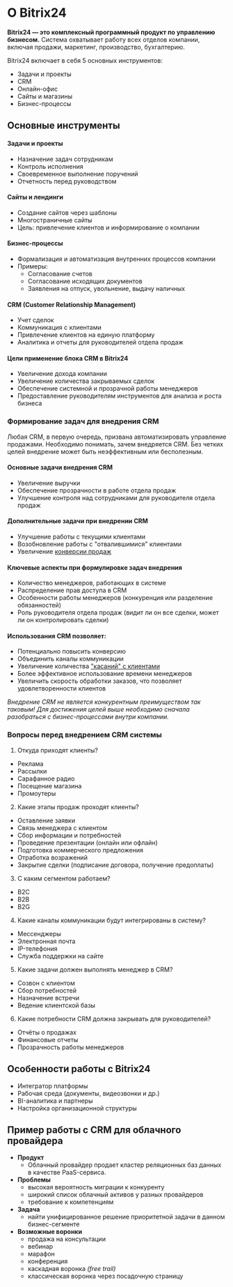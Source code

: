 # О Bitrix24

**Bitrix24 — это комплексный программный продукт по управлению бизнесом.** Система охватывает работу всех отделов компании, включая продажи, маркетинг, производство, бухгалтерию.

Bitrix24 включает в себя 5 основных инструментов:

* Задачи и проекты
* CRM
* Онлайн-офис
* Сайты и магазины
* Бизнес-процессы

## Основные инструменты

#### Задачи и проекты

* Назначение задач сотрудникам
* Контроль исполнения
* Своевременное выполнение поручений
* Отчетность перед руководством

#### Сайты и лендинги

* Создание сайтов через шаблоны
* Многостраничные сайты
* Цель: привлечение клиентов и информирование о компании

#### Бизнес-процессы

* Формализация и автоматизация внутренних процессов компании
* Примеры:
  * Согласование счетов
  * Согласование исходящих документов
  * Заявления на отпуск, увольнение, выдачу наличных

#### CRM (Customer Relationship Management)

* Учет сделок
* Коммуникация с клиентами
* Привлечение клиентов на единую платформу
* Аналитика и отчеты для руководителей отдела продаж

#### Цели применение блока CRM в Bitrix24

* Увеличение дохода компании
* Увеличение количества закрываемых сделок
* Обеспечение системной и прозрачной работы менеджеров
* Предоставление руководителям инструментов для анализа и роста бизнеса

### Формирование задач для внедрения CRM

Любая CRM, в первую очередь, призвана автоматизировать управление продажами. Необходимо понимать, зачем внедряется CRM. Без четких целей внедрение может быть неэффективным или бесполезным.

#### Основные задачи внедрения CRM

* Увеличение выручки
* Обеспечение прозрачности в работе отдела продаж
* Улучшение контроля над сотрудниками для руководителя отдела продаж

#### Дополнительные задачи при внедрении CRM

* Улучшение работы с текущими клиентами
* Возобновление работы с "отвалившимися" клиентами
* Увеличение [конверсии продаж](https://yandex.ru/adv/edu/materials/konversiya-prodazh)

#### Ключевые аспекты при формулировке задач внедрения

* Количество менеджеров, работающих в системе
* Распределение прав доступа в CRM
* Особенности работы менеджеров (конкуренция или разделение обязанностей)
* Роль руководителя отдела продаж (видит ли он все сделки, может ли он контролировать сделки)

#### Использования CRM позволяет:

* Потенциально повысить конверсию
* Объединить каналы коммуникации
* Увеличение количества ["касаний" с клиентами](https://monsterads.ru/tochki-kasaniya-s-klientom)
* Более эффективное использование времени менеджеров
* Увеличить скорость обработки заказов, что позволяет удовлетворенности клиентов

_Внедрение CRM не является конкурентным преимуществом так таковым! Для достижения целей выше необходимо сначала разобраться с бизнес-процессами внутри компании._

### Вопросы перед внедрением CRM системы

1. Откуда приходят клиенты?
  * Реклама
  * Рассылки
  * Сарафанное радио
  * Посещение магазина
  * Промоутеры
2. Какие этапы продаж проходят клиенты?
  * Оставление заявки
  * Связь менеджера с клиентом
  * Сбор информации и потребностей
  * Проведение презентации (онлайн или офлайн)
  * Подготовка коммерческого предложения
  * Отработка возражений
  * Закрытие сделки (подписание договора, получение предоплаты)
3. С каким сегментом работаем?
  * B2C
  * B2B
  * B2G
4. Какие каналы коммуникации будут интегрированы в систему?
  * Мессенджеры
  * Электронная почта
  * IP-телефония
  * Служба поддержки на сайте
5. Какие задачи должен выполнять менеджер в CRM?
  * Созвон с клиентом
  * Сбор потребностей
  * Назначение встречи
  * Ведение клиентской базы
6. Какие потребности CRM должна закрывать для руководителей?
  * Отчёты о продажах
  * Финансовые отчеты
  * Прозрачность работы менеджеров

## Особенности работы с Bitrix24

* Интегратор платформы
* Рабочая среда (документы, видеозвонки и др.)
* BI-аналитика и партнеры
* Настройка организационной структуры

## Пример работы с CRM для облачного провайдера

* **Продукт**
  * Облачный провайдер продает кластер реляционных баз данных в качестве PaaS-сервиса.
* **Проблемы**
  * высокая вероятность миграции к конкуренту
  * широкий список облачный активов у разных провайдеров
  * требование к компетенциям
* **Задача**
  * найти унифицированное решение приоритетной задачи в данном бизнес-сегменте
* **Возможные воронки**
  * продажа на консультации
  * вебинар
  * марафон
  * конференция
  * каскадная воронка _(free trail)_
  * классическая воронка через посадочную страницу
